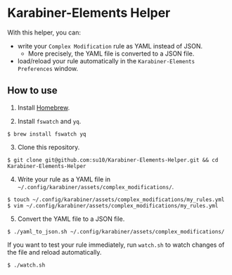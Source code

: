 Karabiner-Elements Helper
===

With this helper, you can:

* write your `Complex Modification` rule as YAML instead of JSON.
    * More precisely, the YAML file is converted to a JSON file.
* load/reload your rule automatically in the `Karabiner-Elements Preferences` window.

## How to use

1. Install [Homebrew](https://brew.sh/index_ja).

2. Install `fswatch` and `yq`.

```
$ brew install fswatch yq
```

3. Clone this repository.

```
$ git clone git@github.com:su10/Karabiner-Elements-Helper.git && cd Karabiner-Elements-Helper
```

4. Write your rule as a YAML file in `~/.config/karabiner/assets/complex_modifications/`.

```
$ touch ~/.config/karabiner/assets/complex_modifications/my_rules.yml
$ vim ~/.config/karabiner/assets/complex_modifications/my_rules.yml
```

5. Convert the YAML file to a JSON file.

```
$ ./yaml_to_json.sh ~/.config/karabiner/assets/complex_modifications/
```

If you want to test your rule immediately, run `watch.sh` to watch changes of the file and reload automatically.

```
$ ./watch.sh
```
